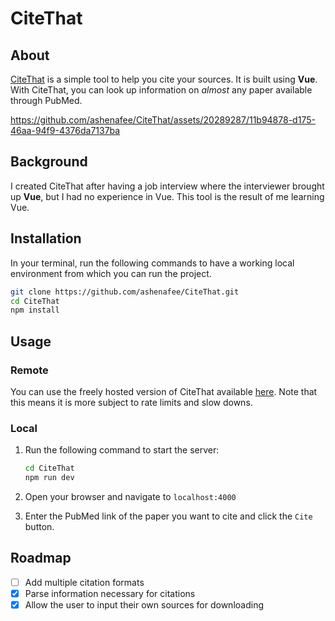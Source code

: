 # CiteThat

## About

[CiteThat](https://citethat.netlify.app/) is a simple tool to help you cite your sources. It is built using **Vue**. With CiteThat, you can look up information on *almost* any paper available through PubMed.

https://github.com/ashenafee/CiteThat/assets/20289287/11b94878-d175-46aa-94f9-4376da7137ba

## Background

I created CiteThat after having a job interview where the interviewer brought up **Vue**, but I had no experience in Vue. This tool is the result of me learning Vue.

## Installation

In your terminal, run the following commands to have a working local environment from which you can run the project.
```bash
git clone https://github.com/ashenafee/CiteThat.git
cd CiteThat
npm install
```

## Usage

### Remote

You can use the freely hosted version of CiteThat available [here](https://citethat.netlify.app/). Note that this means it is more subject to rate limits and slow downs.

### Local

1. Run the following command to start the server:

    ```bash
    cd CiteThat
    npm run dev
    ```

2. Open your browser and navigate to `localhost:4000`

3. Enter the PubMed link of the paper you want to cite and click the `Cite` button.

## Roadmap

- [ ] Add multiple citation formats
- [x] Parse information necessary for citations
- [x] Allow the user to input their own sources for downloading
